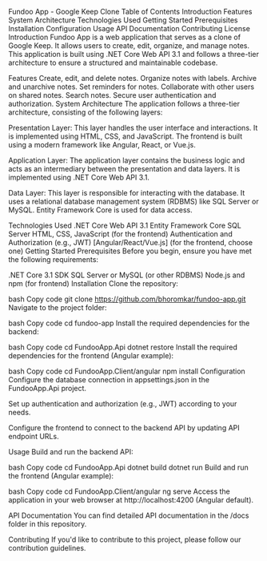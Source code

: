
Fundoo App - Google Keep Clone
Table of Contents
Introduction
Features
System Architecture
Technologies Used
Getting Started
Prerequisites
Installation
Configuration
Usage
API Documentation
Contributing
License
Introduction
Fundoo App is a web application that serves as a clone of Google Keep. It allows users to create, edit, organize, and manage notes. This application is built using .NET Core Web API 3.1 and follows a three-tier architecture to ensure a structured and maintainable codebase.

Features
Create, edit, and delete notes.
Organize notes with labels.
Archive and unarchive notes.
Set reminders for notes.
Collaborate with other users on shared notes.
Search notes.
Secure user authentication and authorization.
System Architecture
The application follows a three-tier architecture, consisting of the following layers:

Presentation Layer: This layer handles the user interface and interactions. It is implemented using HTML, CSS, and JavaScript. The frontend is built using a modern framework like Angular, React, or Vue.js.

Application Layer: The application layer contains the business logic and acts as an intermediary between the presentation and data layers. It is implemented using .NET Core Web API 3.1.

Data Layer: This layer is responsible for interacting with the database. It uses a relational database management system (RDBMS) like SQL Server or MySQL. Entity Framework Core is used for data access.

Technologies Used
.NET Core Web API 3.1
Entity Framework Core
SQL Server 
HTML, CSS, JavaScript (for the frontend)
Authentication and Authorization (e.g., JWT)
[Angular/React/Vue.js] (for the frontend, choose one)
Getting Started
Prerequisites
Before you begin, ensure you have met the following requirements:

.NET Core 3.1 SDK
SQL Server or MySQL (or other RDBMS)
Node.js and npm (for frontend)
Installation
Clone the repository:

bash
Copy code
git clone https://github.com/bhoromkar/fundoo-app.git
Navigate to the project folder:

bash
Copy code
cd fundoo-app
Install the required dependencies for the backend:

bash
Copy code
cd FundooApp.Api
dotnet restore
Install the required dependencies for the frontend (Angular example):

bash
Copy code
cd FundooApp.Client/angular
npm install
Configuration
Configure the database connection in appsettings.json in the FundooApp.Api project.

Set up authentication and authorization (e.g., JWT) according to your needs.

Configure the frontend to connect to the backend API by updating API endpoint URLs.

Usage
Build and run the backend API:

bash
Copy code
cd FundooApp.Api
dotnet build
dotnet run
Build and run the frontend (Angular example):

bash
Copy code
cd FundooApp.Client/angular
ng serve
Access the application in your web browser at http://localhost:4200 (Angular default).

API Documentation
You can find detailed API documentation in the /docs folder in this repository.

Contributing
If you'd like to contribute to this project, please follow our contribution guidelines.

